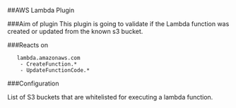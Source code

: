 ##AWS Lambda Plugin

###Aim of plugin
This plugin is going to validate if the Lambda function was created or updated from the known s3 bucket. 

###Reacts on

```
   lambda.amazonaws.com
    - CreateFunction.*
    - UpdateFunctionCode.*
```

###Configuration

List of S3 buckets that are whitelisted for executing a lambda function. 
